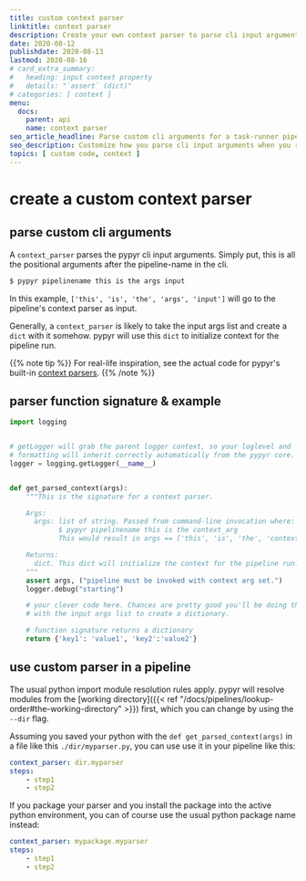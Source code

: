 ```yaml
---
title: custom context parser
linktitle: context parser
description: Create your own context parser to parse cli input arguments.
date: 2020-08-12
publishdate: 2020-08-13
lastmod: 2020-08-16
# card_extra_summary:
#   heading: input context property
#   details: "`assert` (dict)"
# categories: [ context ]
menu:
  docs:
    parent: api
    name: context parser
seo_article_headline: Parse custom cli arguments for a task-runner pipeline.
seo_description: Customize how you parse cli input arguments when you run a task-runner pipeline from the cli.
topics: [ custom code, context ]
---
```

# create a custom context parser
## parse custom cli arguments
A `context_parser` parses the pypyr cli input arguments. Simply put, this is all 
the positional arguments after the pipeline-name in the cli.

```bash
$ pypyr pipelinename this is the args input
```

In this example, `['this', 'is', 'the', 'args', 'input']` will go to the 
pipeline's context parser as input.

Generally, a `context_parser` is likely to take the input args list and create
a `dict` with it somehow. pypyr will use this `dict` to initialize context for 
the pipeline run.

{{% note tip %}}
For real-life inspiration, see the actual code for pypyr's built-in 
[context parsers](https://github.com/pypyr/pypyr/tree/main/pypyr/parser).
{{% /note %}}

## parser function signature & example
```python
import logging


# getLogger will grab the parent logger context, so your loglevel and
# formatting will inherit correctly automatically from the pypyr core.
logger = logging.getLogger(__name__)


def get_parsed_context(args):
    """This is the signature for a context parser.

    Args:
      args: list of string. Passed from command-line invocation where:
            $ pypyr pipelinename this is the context_arg
            This would result in args == ['this', 'is', 'the', 'context_arg']

    Returns:
      dict. This dict will initialize the context for the pipeline run.
    """
    assert args, ("pipeline must be invoked with context arg set.")
    logger.debug("starting")

    # your clever code here. Chances are pretty good you'll be doing things
    # with the input args list to create a dictionary.

    # function signature returns a dictionary
    return {'key1': 'value1', 'key2':'value2'}
```

## use custom parser in a pipeline
The usual python import module resolution rules apply. pypyr will resolve 
modules from the 
[working directory]({{< ref "/docs/pipelines/lookup-order#the-working-directory" >}}) 
first, which you can change by using the `--dir` flag.

Assuming you saved your python with the `def get_parsed_context(args)` in a 
file like this `./dir/myparser.py`, you can use use it in your pipeline like 
this:

```yaml
context_parser: dir.myparser
steps:
    - step1
    - step2
```

If you package your parser and you install the package into the active python 
environment, you can of course use the usual python package name instead:

```yaml
context_parser: mypackage.myparser
steps:
    - step1
    - step2
```